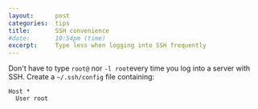 ```yaml
---
layout:      post
categories:  tips
title:       SSH convenience
#date:		 10:54pm (time)
excerpt:     Type less when logging into SSH frequently
---
```



Don't have to type `root@` nor `-l root`every time you log into a server with SSH.  Create a `~/.ssh/config` file containing:

```
Host *
  User root
```

